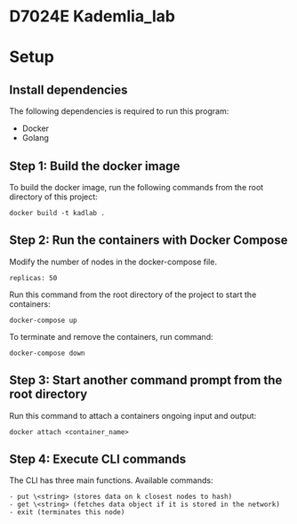 # D7024E Kademlia_lab

# Setup
## Install dependencies
The following dependencies is required to run this program:
- Docker
- Golang

## Step 1: Build the docker image
To build the docker image, run the following commands from the root directory of this project:
```
docker build -t kadlab .
```

## Step 2: Run the containers with Docker Compose
Modify the number of nodes in the docker-compose file.
```
replicas: 50
```
Run this command from the root directory of the project to start the containers:
```
docker-compose up
```

To terminate and remove the containers, run command:
```
docker-compose down
```

## Step 3: Start another command prompt from the root directory
Run this command to attach a containers ongoing input and output:
```
docker attach <container_name>
```  

## Step 4: Execute CLI commands
The CLI has three main functions. Available commands:
```
- put \<string> (stores data on k closest nodes to hash)	
- get \<string> (fetches data object if it is stored in the network)
- exit (terminates this node)

```